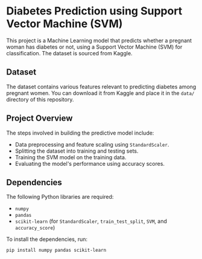 # Diabetes Prediction using Support Vector Machine (SVM)

This project is a Machine Learning model that predicts whether a pregnant woman has diabetes or not, using a Support Vector Machine (SVM) for classification. The dataset is sourced from Kaggle.

## Dataset

The dataset contains various features relevant to predicting diabetes among pregnant women. You can download it from Kaggle and place it in the `data/` directory of this repository.

## Project Overview

The steps involved in building the predictive model include:

- Data preprocessing and feature scaling using `StandardScaler`.
- Splitting the dataset into training and testing sets.
- Training the SVM model on the training data.
- Evaluating the model's performance using accuracy scores.

## Dependencies

The following Python libraries are required:

- `numpy`
- `pandas`
- `scikit-learn` (for `StandardScaler`, `train_test_split`, `SVM`, and `accuracy_score`)

To install the dependencies, run:

```bash
pip install numpy pandas scikit-learn
